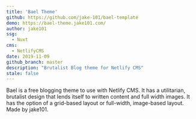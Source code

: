 ```yaml
---
title: 'Bael Theme'
github: https://github.com/jake-101/bael-template
demo: https://bael-theme.jake101.com/
author: jake101
ssg:
  - Nuxt
cms:
  - NetlifyCMS
date: 2019-11-09
github_branch: master
description: "Brutalist Blog theme for Netlify CMS"
stale: false
---
```


Bael is a free blogging theme to use with Netlify CMS. It has a utilitarian, brutalist design that lends itself to written content and full width images. It has the option of a grid-based layout or full-width, image-based layout. Made by jake101.
